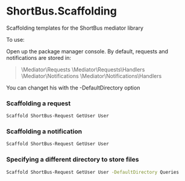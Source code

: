ShortBus.Scaffolding
====================

Scaffolding templates for the ShortBus mediator library

To use:

Open up the package manager console. By default, requests and notifications are stored in:

> \Mediator\Requests
> \Mediator\Requests\Handlers
> \Mediator\Notifications
> \Mediator\Notifications\Handlers

You can changet his with the -DefaultDirectory option


### Scaffolding a request

```bash
Scaffold ShortBus-Request GetUser User
```

### Scaffolding a notification

```bash
Scaffold ShortBus-Request GetUser User
```

### Specifying a different directory to store files

```bash
Scaffold ShortBus-Request GetUser User -DefaultDirectory Queries
```
